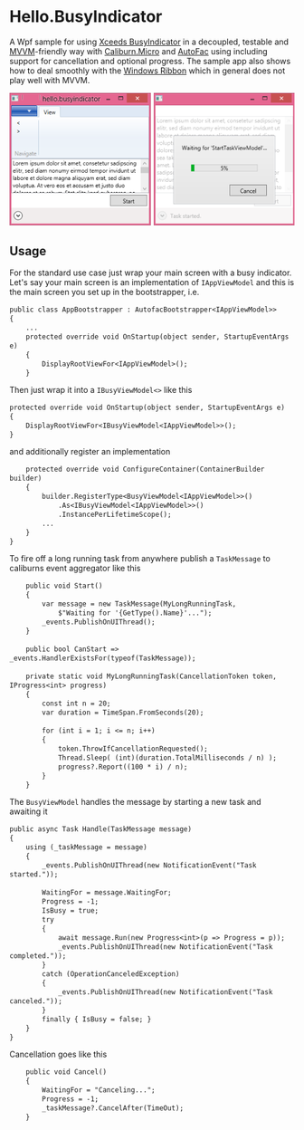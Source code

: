 # Hello.BusyIndicator

A Wpf sample for using [Xceeds BusyIndicator](http://wpftoolkit.codeplex.com/wikipage?title=BusyIndicator&referringTitle=Home) in a decoupled, testable and [MVVM](http://en.wikipedia.org/wiki/Model_View_ViewModel)-friendly way with [Caliburn.Micro](http://caliburnmicro.com/) and [AutoFac](http://autofac.org/) using including support for cancellation and optional progress. The sample app also shows how to deal smoothly with the [Windows Ribbon](https://msdn.microsoft.com/en-us/library/ff799534%28v=vs.110%29.aspx) which in general does not play well with MVVM.

![Screenshot of sample application](HelloBusyIndicator.png)

## Usage

For the standard use case just wrap your main screen with a busy indicator. Let's say your main screen is an implementation of `IAppViewModel` and this is the main screen you set up in the bootstrapper, i.e.

    public class AppBootstrapper : AutofacBootstrapper<IAppViewModel>>
    {
		...
	    protected override void OnStartup(object sender, StartupEventArgs e)
	    {
	        DisplayRootViewFor<IAppViewModel>();
	    }

Then just wrap it into a `IBusyViewModel<>` like this

    protected override void OnStartup(object sender, StartupEventArgs e)
    {
        DisplayRootViewFor<IBusyViewModel<IAppViewModel>>();
    }

and additionally register an implementation 

        protected override void ConfigureContainer(ContainerBuilder builder)
        {
            builder.RegisterType<BusyViewModel<IAppViewModel>>()
				.As<IBusyViewModel<IAppViewModel>>()
				.InstancePerLifetimeScope();
			...
        }
    }

To fire off a long running task from anywhere publish a `TaskMessage` to caliburns event aggregator like this

        public void Start()
        {
            var message = new TaskMessage(MyLongRunningTask,
                $"Waiting for '{GetType().Name}'...");
            _events.PublishOnUIThread();
        }

        public bool CanStart => _events.HandlerExistsFor(typeof(TaskMessage));

        private static void MyLongRunningTask(CancellationToken token, IProgress<int> progress)
        {
            const int n = 20;
            var duration = TimeSpan.FromSeconds(20);

            for (int i = 1; i <= n; i++)
            {
                token.ThrowIfCancellationRequested();
                Thread.Sleep( (int)(duration.TotalMilliseconds / n) );
                progress?.Report((100 * i) / n);
            }
        }

The `BusyViewModel` handles the message by starting a new task and awaiting it

	public async Task Handle(TaskMessage message)
    {
        using (_taskMessage = message)
        {
            _events.PublishOnUIThread(new NotificationEvent("Task started."));

            WaitingFor = message.WaitingFor;
            Progress = -1;
            IsBusy = true;
            try
            {
                await message.Run(new Progress<int>(p => Progress = p));
                _events.PublishOnUIThread(new NotificationEvent("Task completed."));
            }
            catch (OperationCanceledException)
            {
                _events.PublishOnUIThread(new NotificationEvent("Task canceled."));
            }
            finally { IsBusy = false; }
        }
    }

Cancellation goes like this

        public void Cancel()
        {
            WaitingFor = "Canceling...";
            Progress = -1;
            _taskMessage?.CancelAfter(TimeOut);
        }
 